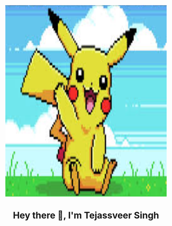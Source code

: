 <img src="https://github.com/Tejassveer08/Tejassveer08/blob/main/image_2024-12-08_090130418.png" width="800" height="600" />
<h1 align="center">Hey there 👋, I'm Tejassveer Singh</h1>


